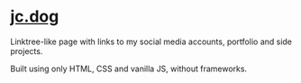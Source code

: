# [jc.dog](https://jc.dog)
Linktree-like page with links to my social media accounts, portfolio and side projects.

Built using only HTML, CSS and vanilla JS, without frameworks.
